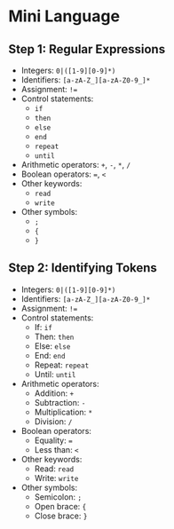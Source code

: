 # Mini Language

## Step 1: Regular Expressions
- Integers: `0|([1-9][0-9]*)`
- Identifiers: `[a-zA-Z_][a-zA-Z0-9_]*`
- Assignment: `!=`
- Control statements:
    - `if`
    - `then`
    - `else`
    - `end`
    - `repeat`
    - `until`
- Arithmetic operators: `+`, `-`, `*`, `/`
- Boolean operators: `=`, `<`
- Other keywords:
    - `read`
    - `write`
- Other symbols:
    - `;`
    - `{`
    - `}`

## Step 2: Identifying Tokens
- Integers: `0|([1-9][0-9]*)`
- Identifiers: `[a-zA-Z_][a-zA-Z0-9_]*`
- Assignment: `!=`
- Control statements:
    - If: `if`
    - Then: `then`
    - Else: `else`
    - End: `end`
    - Repeat: `repeat`
    - Until: `until`
- Arithmetic operators:
    - Addition: `+`
    - Subtraction: `-`
    - Multiplication: `*`
    - Division: `/`
- Boolean operators:
    - Equality: `=`
    - Less than: `<`
- Other keywords:
    - Read: `read`
    - Write: `write`
- Other symbols:
    - Semicolon: `;`
    - Open brace: `{`
    - Close brace: `}`

